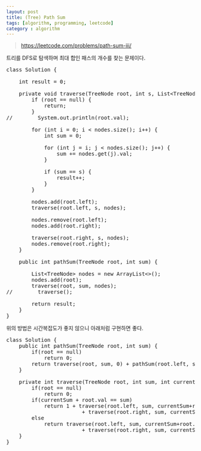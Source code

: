```yaml
---
layout: post
title: (Tree) Path Sum 
tags: [algorithm, programming, leetcode]
category : algorithm
---
```


> <https://leetcode.com/problems/path-sum-iii/>

트리를 DFS로 탐색하며 최대 합인 패스의 개수를 찾는 문제이다. 

<pre class="prettyprint">
class Solution {

    int result = 0;

    private void traverse(TreeNode root, int s, List&lt;TreeNode&gt; nodes) {
        if (root == null) {
            return;
        }
//        System.out.println(root.val);

        for (int i = 0; i &lt; nodes.size(); i++) {
            int sum = 0;

            for (int j = i; j &lt; nodes.size(); j++) {
                sum += nodes.get(j).val;
            }

            if (sum == s) {
                result++;
            }
        }

        nodes.add(root.left);
        traverse(root.left, s, nodes);

        nodes.remove(root.left);
        nodes.add(root.right);

        traverse(root.right, s, nodes);
        nodes.remove(root.right);
    }

    public int pathSum(TreeNode root, int sum) {

        List&lt;TreeNode&gt; nodes = new ArrayList&lt;&gt;();
        nodes.add(root);
        traverse(root, sum, nodes);
//        traverse();

        return result;
    }
}
</pre>

위의 방법은 시간복잡도가 좋지 않으니 아래처럼 구현하면 좋다.

<pre class="prettyprint">
class Solution {
    public int pathSum(TreeNode root, int sum) {
        if(root == null)
            return 0;
        return traverse(root, sum, 0) + pathSum(root.left, sum) + pathSum(root.right, sum);
    }
    
    private int traverse(TreeNode root, int sum, int currentSum) {
        if(root == null)
            return 0;
        if(currentSum + root.val == sum)
            return 1 + traverse(root.left, sum, currentSum+root.val) 
                        + traverse(root.right, sum, currentSum+root.val);
        else 
            return traverse(root.left, sum, currentSum+root.val) 
                        + traverse(root.right, sum, currentSum+root.val);
    }
}
</pre>
